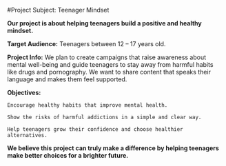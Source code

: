 #Project Subject: Teenager Mindset

**Our project is about helping teenagers build a positive and healthy mindset.**

**Target Audience:**
    Teenagers between 12 – 17 years old.

**Project Info:**
    We plan to create campaigns that raise awareness about mental well-being and guide teenagers to stay away from harmful habits like drugs and pornography. We want to share content that speaks their language and makes them feel supported.

**Objectives:**

    Encourage healthy habits that improve mental health.

    Show the risks of harmful addictions in a simple and clear way.

    Help teenagers grow their confidence and choose healthier alternatives.

**We believe this project can truly make a difference by helping teenagers make better choices for a brighter future.**
